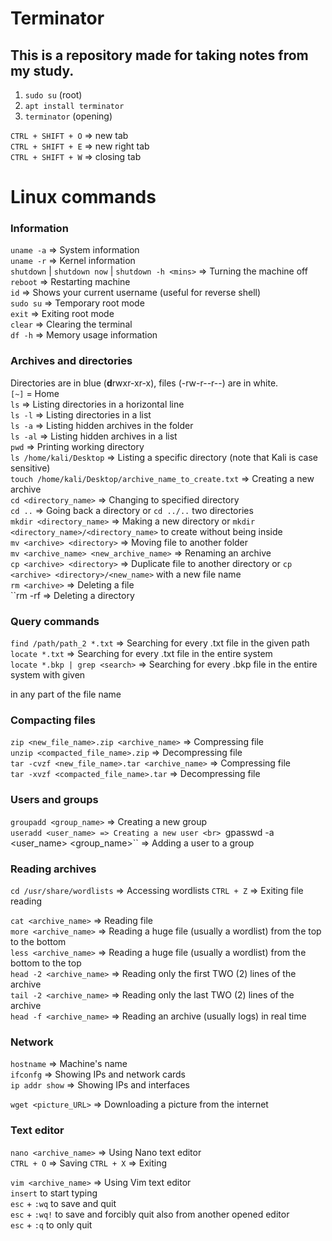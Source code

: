 # Terminator

## This is a repository made for taking notes from my study.<br>

1. ``sudo su`` (root)
2. ``apt install terminator`` 
3. ``terminator`` (opening)

``CTRL + SHIFT + O`` => new tab <br>
``CTRL + SHIFT + E`` => new right tab <br>
``CTRL + SHIFT + W`` => closing tab <br>

# Linux commands

### Information

``uname -a`` => System information <br>
``uname -r`` => Kernel information <br>
``shutdown`` | ``shutdown now`` | ``shutdown -h <mins>`` => Turning the machine off <br>
``reboot`` => Restarting machine <br>
``id`` => Shows your current username (useful for reverse shell) <br>
``sudo su`` => Temporary root mode <br>
``exit`` => Exiting root mode <br>
``clear`` => Clearing the terminal <br>
``df -h`` => Memory usage information <br>

### Archives and directories

Directories are in blue (**d**rwxr-xr-x), files (-rw-r--r--) are in white. <br>
``[~]`` = Home <br>
``ls`` => Listing directories in a horizontal line<br>
``ls -l`` => Listing directories in a list <br>
``ls -a`` => Listing hidden archives in the folder <br>
``ls -al`` => Listing hidden archives in a list <br>
``pwd`` => Printing working directory <br>
``ls /home/kali/Desktop`` => Listing a specific directory (note that Kali is case sensitive) <br>
``touch /home/kali/Desktop/archive_name_to_create.txt`` => Creating a new archive <br>
``cd <directory_name>`` => Changing to specified directory <br>
``cd ..`` => Going back a directory or ``cd ../..`` two directories <br>
``mkdir <directory_name>`` => Making a new directory or ``mkdir <directory_name>/<directory_name>`` to create without being inside <br>
``mv <archive> <directory>`` => Moving file to another folder <br>
``mv <archive_name> <new_archive_name>`` => Renaming an archive <br>
``cp <archive> <directory>`` => Duplicate file to another directory or ``cp <archive> <directory>/<new_name>`` with a new file name <br>
``rm <archive>`` => Deleting a file <br>
``rm -rf <directory> => Deleting a directory <br>

### Query commands

``find /path/path_2 *.txt`` => Searching for every .txt file in the given path <br>
``locate *.txt`` => Searching for every .txt file in the entire system <br>
``locate *.bkp | grep <search>`` => Searching for every .bkp file in the entire system with given <search> in any part of the file name <br>
 
 ### Compacting files
 
 ``zip <new_file_name>.zip <archive_name>`` => Compressing file <br>
 ``unzip <compacted_file_name>.zip`` => Decompressing file <br>
 ``tar -cvzf <new_file_name>.tar <archive_name>`` => Compressing file <br>
 ``tar -xvzf <compacted_file_name>.tar`` => Decompressing file <br>
 
 ### Users and groups
 
 ``groupadd <group_name>`` => Creating a new group <br>
 ``useradd <user_name> => Creating a new user <br>
 ``gpasswd -a <user_name> <group_name>`` => Adding a user to a group <br>
 
 ### Reading archives
 ``cd /usr/share/wordlists`` => Accessing wordlists
 ``CTRL + Z`` => Exiting file reading
 
 ``cat <archive_name>`` => Reading file <br>
 ``more <archive_name>`` => Reading a huge file (usually a wordlist) from the top to the bottom <br>
 ``less <archive_name>`` => Reading a huge file (usually a wordlist) from the bottom to the top <br>
 ``head -2 <archive_name>`` => Reading only the first TWO (2) lines of the archive <br>
 ``tail -2 <archive_name>`` => Reading only the last TWO (2) lines of the archive <br>
  ``head -f <archive_name>`` => Reading an archive (usually logs) in real time <br>
 
 ### Network
 
 ``hostname`` => Machine's name <br>
 ``ifconfg`` => Showing IPs and network cards <br>
 ``ip addr show`` => Showing IPs and interfaces <br>
 
 ``wget <picture_URL>`` => Downloading a picture from the internet
 
 ### Text editor
 
 ``nano <archive_name>`` => Using Nano text editor <br>
 ``CTRL + O`` => Saving
 ``CTRL + X`` => Exiting
 
 ``vim <archive_name>`` => Using Vim text editor <br>
 ``insert`` to start typing <br>
 ``esc`` + ``:wq`` to save and quit <br>
 ``esc`` + ``:wq!`` to save and forcibly quit also from another opened editor <br>
  ``esc`` + ``:q`` to only quit <br>
 









  
